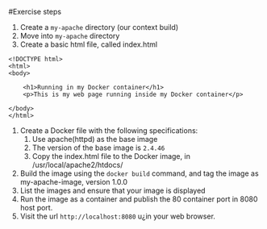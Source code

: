 #Exercise steps

1. Create a `my-apache` directory (our context build)
1. Move into `my-apache` directory
1. Create a basic html file, called index.html

```   
<!DOCTYPE html>
<html>
<body>

    <h1>Running in my Docker container</h1>
    <p>This is my web page running inside my Docker container</p>

</body>
</html>
```
 
1. Create a Docker file with the following specifications:
   1. Use apache(httpd) as the base image
   1. The version of the base image is `2.4.46`
   1. Copy the index.html file to the Docker image, in /usr/local/apache2/htdocs/ 
1. Build the image using the `docker build` command, and tag the image as my-apache-image, version 1.0.0
1. List the images and ensure that your image is displayed
1. Run the image as a container and publish the 80 container port in 8080 host port. 
1. Visit the url `http://localhost:8080` u¿in your web browser.

